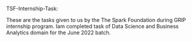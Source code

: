 
TSF-Internship-Task:

These are the tasks given to us by the The Spark Foundation during GRIP internship program.
Iam completed task of Data Science and Business Analytics domain for the June 2022 batch.

